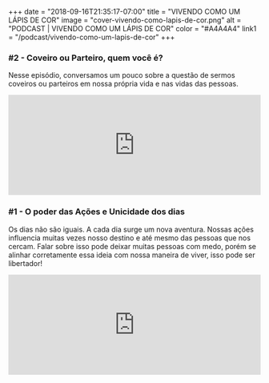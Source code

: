 +++
date = "2018-09-16T21:35:17-07:00"
title = "VIVENDO COMO UM LÁPIS DE COR"
image = "cover-vivendo-como-lapis-de-cor.png"
alt = "PODCAST | VIVENDO COMO UM LÁPIS DE COR"
color = "#A4A4A4"
link1 = "/podcast/vivendo-como-um-lapis-de-cor"
+++


### #2 - Coveiro ou Parteiro, quem você é?
Nesse episódio, conversamos um pouco sobre a questão de sermos coveiros ou parteiros em nossa própria vida e nas vidas das pessoas.
<iframe src="https://anchor.fm/vivendo-como-lapis-de-cor/embed/episodes/2---Coveiro-ou-Parteiro--quem-voc-e2bfad" height="200px" width="100%" frameborder="0" scrolling="no"></iframe>

### #1 - O poder das Ações e Unicidade dos dias
Os dias não são iguais. A cada dia surge um nova aventura. Nossas ações influencia muitas vezes nosso destino e até mesmo das pessoas que nos cercam. Falar sobre isso pode deixar muitas pessoas com medo, porém se alinhar corretamente essa ideia com nossa maneira de viver, isso pode ser libertador!
<iframe src="https://anchor.fm/vivendo-como-lapis-de-cor/embed/episodes/1---O-poder-das-Aes-e-Unicidade-dos-dias-e27tpi" height="200px" width="100%" frameborder="0" scrolling="no"></iframe>
